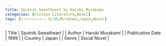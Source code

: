 ```yaml
---
title: Sputnik Sweatheart by Haruki Murakami
categories: [Fiction Literature,Novel]
tags: [⭐⭐⭐⭐⭐⭐⭐⭐☆☆ 8/10,Murakami,Japan,Novel]
---     
```

| Title | Sputnik Sweatheart  |
| Author |  Haruki Murakami  |
| Publication Date | 1999   |
| Country | Japan |
| Genre | Social Novel  |
        